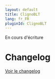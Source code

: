 ```yaml
---
layout: default
title: ClignoBLT
lang: fr_FR
pluginId: ClignoBLT
---
```

En cours d'écriture

<!--
# Description

{{page.pluginId}}

# Installation et mises à jour

## Avec le plugin Pimp my Jeedom

L'installation est aisée grâce au plugin <a href="{{site.market}}/index.php?v=d&plugin_id=4005" target="\_blank">Pimp my Jeedom</a>, rendez vous sur la page du widget et cliquer sur le bouton **Installer**.

Pour appliquer le widget sur une ou plusieurs commandes, cliquer sur le bouton **Appliquer sur** et choisissez les commandes qui utiliseront le widget avant de cliquer sur **Valider**.

Le plugin vérifie automatiquement la disponibilité d'une mise à jour pour le widget et vous en informe directement dans Jeedom. En présence d'une mise à jour disponible, il suffit de se rendre sur la page du widget dans le plugin et cliquer sur le bouton **Mettre à jour**.

## Manuellement

Les fichiers peuvent être récupérés dans un dossier compressé via ce lien : [{{page.pluginId}}_Widget-Jeedom.zip](https://github.com/Salvialf/JEEDOM-Widget-{{page.pluginId}}/raw/master/{{page.pluginId}}_WidgetJeedom.zip).

Les répertoires `dashboard` et/ou `mobile` doivent être copiés dans le répertoire `data/customTemplates/` à l'aide du plugin *JeeXplorer*.

Appliquer le widget sur une commande action/curseur à partir de l’onglet *Affichage* de la configuration de la commande, en choisissant **Customtemp/{{page.pluginId}}** dans le menu déroulant.

En cas de mise à jour du code du widget il est nécessaire de télécharger les nouveaux fichiers et de les copier dans le répertoire `data/customTemplates/` en remplacement des anciens fichiers.

# Les paramètres optionnels

## Liste des paramètres disponibles


## Avec le plugin Pimp my Jeedom

Le plugin <a href="{{site.market}}/index.php?v=d&plugin_id=4005" target="\_blank">Pimp my Jeedom</a> rend l'usage et la configuration des paramètres optionnels très simple et rapide.

Rendez vous sur la page du widget dans le plugin. Sélectionnez la commande que vous souhaitez personnaliser en cochant la case présente juste avant le nom de la commande pour ouvrir le panneau de personnalisation :

![Sliderbutton - Params_pimpJeedom](https://github.com/Salvialf/JEEDOM-Widget-SliderButton/blob/master/doc/Params_pimpJeedom.png?raw=true "SliderButton - Params_pimpJeedom")


## Manuellement

Pour appliquer de nouveaux paramètres optionnels, il faut se rendre dans la configuration de la commande puis onglet *Affichage* -> **Paramètres optionnels widget**.    
Cliquez sur **Ajouter** et renseigner le nom et la valeur de chaque paramètre :



# Remerciements


-->
# Changelog

[Voir le changelog]({{site.baseurl}}/{{page.pluginId}}/{{page.lang}}/changelog)
